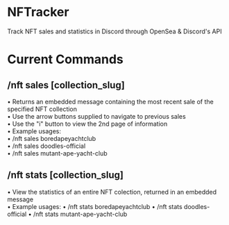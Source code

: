 # NFTracker
Track NFT sales and statistics in Discord through OpenSea & Discord's API


<h1>Current Commands</h1>
  <h2>/nft sales [collection_slug]</h2>
      • Returns an embedded message containing the most recent sale of the specified NFT collection<br>
      • Use the arrow buttons supplied to navigate to previous sales<br>
      • Use the "i" button to view the 2nd page of information<br>
      • Example usages:<br>
          • /nft sales boredapeyachtclub<br>
          • /nft sales doodles-official<br>
          • /nft sales mutant-ape-yacht-club<br>
      
  <h2>/nft stats [collection_slug]</h2>
      • View the statistics of an entire NFT colection, returned in an embedded message<br>
      • Example usages:
          • /nft stats boredapeyachtclub
          • /nft stats doodles-official
          • /nft stats mutant-ape-yacht-club
    
